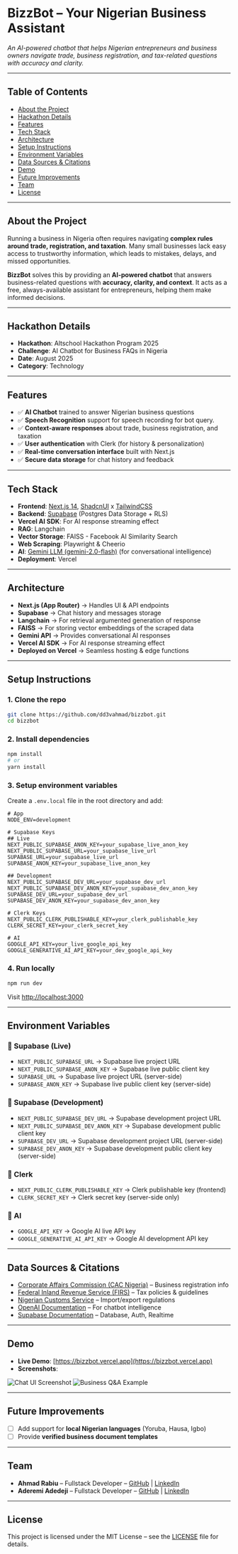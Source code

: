 # BizzBot – Your Nigerian Business Assistant

*An AI-powered chatbot that helps Nigerian entrepreneurs and business owners navigate trade, business registration, and tax-related questions with accuracy and clarity.*

---

## Table of Contents

* [About the Project](#-about-the-project)
* [Hackathon Details](#-hackathon-details)
* [Features](#-features)
* [Tech Stack](#-tech-stack)
* [Architecture](#-architecture)
* [Setup Instructions](#-setup-instructions)
* [Environment Variables](#-environment-variables)
* [Data Sources & Citations](#-data-sources--citations)
* [Demo](#-demo)
* [Future Improvements](#-future-improvements)
* [Team](#-team)
* [License](#-license)

---

## About the Project

Running a business in Nigeria often requires navigating **complex rules around trade, registration, and taxation**. Many small businesses lack easy access to trustworthy information, which leads to mistakes, delays, and missed opportunities.

**BizzBot** solves this by providing an **AI-powered chatbot** that answers business-related questions with **accuracy, clarity, and context**. It acts as a free, always-available assistant for entrepreneurs, helping them make informed decisions.

---

## Hackathon Details

* **Hackathon**: Altschool Hackathon Program 2025
* **Challenge**: AI Chatbot for Business FAQs in Nigeria
* **Date**: August 2025
* **Category**: Technology

---

## Features

* ✅ **AI Chatbot** trained to answer Nigerian business questions
* ✅ **Speech Recognition** support for speech recording for bot query.
* ✅ **Context-aware responses** about trade, business registration, and taxation
* ✅ **User authentication** with Clerk (for history & personalization)
* ✅ **Real-time conversation interface** built with Next.js
* ✅ **Secure data storage** for chat history and feedback

---

## Tech Stack

* **Frontend**: [Next.js 14](https://nextjs.org/), [ShadcnUI]("https://ui.shadcn.com") x [TailwindCSS](https://tailwindcss.com/)
* **Backend**: [Supabase](https://supabase.com/) (Postgres Data Storage + RLS)
* **Vercel AI SDK**: For AI response streaming effect
* **RAG**: Langchain
* **Vector Storage**: FAISS - Facebook AI Similarity Search
* **Web Scraping**: Playwright & Cheerio
* **AI**: [Gemini LLM (gemini-2.0-flash)](https://ai.google.com/) (for conversational intelligence)
* **Deployment**: Vercel

---

## Architecture

* **Next.js (App Router)** → Handles UI & API endpoints
* **Supabase** → Chat history and messages storage
* **Langchain** → For retrieval argumented generation of response
* **FAISS** → For storing vector embeddings of the scraped data
* **Gemini API** → Provides conversational AI responses
* **Vercel AI SDK** → For AI response streaming effect
* **Deployed on Vercel** → Seamless hosting & edge functions

---

## Setup Instructions

### 1. Clone the repo

```bash
git clone https://github.com/dd3vahmad/bizzbot.git
cd bizzbot
```

### 2. Install dependencies

```bash
npm install
# or
yarn install
```

### 3. Setup environment variables

Create a `.env.local` file in the root directory and add:

```env
# App
NODE_ENV=development

# Supabase Keys
## Live
NEXT_PUBLIC_SUPABASE_ANON_KEY=your_supabase_live_anon_key
NEXT_PUBLIC_SUPABASE_URL=your_supabase_live_url
SUPABASE_URL=your_supabase_live_url
SUPABASE_ANON_KEY=your_supabase_live_anon_key

## Development
NEXT_PUBLIC_SUPABASE_DEV_URL=your_supabase_dev_url
NEXT_PUBLIC_SUPABASE_DEV_ANON_KEY=your_supabase_dev_anon_key
SUPABASE_DEV_URL=your_supabase_dev_url
SUPABASE_DEV_ANON_KEY=your_supabase_dev_anon_key

# Clerk Keys
NEXT_PUBLIC_CLERK_PUBLISHABLE_KEY=your_clerk_publishable_key
CLERK_SECRET_KEY=your_clerk_secret_key

# AI
GOOGLE_API_KEY=your_live_google_api_key
GOOGLE_GENERATIVE_AI_API_KEY=your_dev_google_api_key
```

### 4. Run locally

```bash
npm run dev
```

Visit [http://localhost:3000](http://localhost:3000)

---

## Environment Variables

### 🔹 Supabase (Live)
* `NEXT_PUBLIC_SUPABASE_URL` → Supabase live project URL
* `NEXT_PUBLIC_SUPABASE_ANON_KEY` → Supabase live public client key
* `SUPABASE_URL` → Supabase live project URL (server-side)
* `SUPABASE_ANON_KEY` → Supabase live public client key (server-side)

### 🔹 Supabase (Development)
* `NEXT_PUBLIC_SUPABASE_DEV_URL` → Supabase development project URL
* `NEXT_PUBLIC_SUPABASE_DEV_ANON_KEY` → Supabase development public client key
* `SUPABASE_DEV_URL` → Supabase development project URL (server-side)
* `SUPABASE_DEV_ANON_KEY` → Supabase development public client key (server-side)

### 🔹 Clerk
* `NEXT_PUBLIC_CLERK_PUBLISHABLE_KEY` → Clerk publishable key (frontend)
* `CLERK_SECRET_KEY` → Clerk secret key (server-side only)

### 🔹 AI
* `GOOGLE_API_KEY` → Google AI live API key
* `GOOGLE_GENERATIVE_AI_API_KEY` → Google AI development API key

---

## Data Sources & Citations

* [Corporate Affairs Commission (CAC Nigeria)](https://www.cac.gov.ng/) – Business registration info
* [Federal Inland Revenue Service (FIRS)](https://www.firs.gov.ng/) – Tax policies & guidelines
* [Nigerian Customs Service](https://customs.gov.ng/) – Import/export regulations
* [OpenAI Documentation](https://platform.openai.com/docs) – For chatbot intelligence
* [Supabase Documentation](https://supabase.com/docs) – Database, Auth, Realtime

---

## Demo

* **Live Demo**: [https://bizzbot.vercel.app](https://bizzbot.vercel.app)
* **Screenshots**:

![Chat UI Screenshot](./assets/demo1.png)
![Business Q\&A Example](./assets/demo2.png)

---

## Future Improvements

* [ ] Add support for **local Nigerian languages** (Yoruba, Hausa, Igbo)
* [ ] Provide **verified business document templates**

---

## Team

* **Ahmad Rabiu** – Fullstack Developer – [GitHub](https://github.com/dd3vahmad) | [LinkedIn](#)
* **Aderemi Adedeji** – Fullstack Developer – [GitHub](https://github.com/Oreolion) | [LinkedIn](#)

---

## License

This project is licensed under the MIT License – see the [LICENSE](./LICENSE) file for details.
